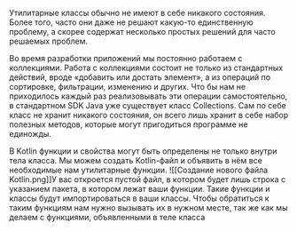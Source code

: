 Утилитарные классы обычно не имеют в себе никакого состояния. Более того, часто они даже не решают какую-то единственную проблему, а скорее содержат несколько простых решений для часто решаемых проблем.

Во время разработки приложений мы постоянно работаем с коллекциями. Работа с коллекциями состоит не только из стандартных действий, вроде «добавить или достать элемент», а из операций по сортировке, фильтрации, изменению и других. Что бы нам не приходилось каждый раз реализовывать эти операции самостоятельно, в стандартном SDK Java уже существует класс Collections.
Сам по себе класс не хранит никакого состояния, он всего лишь хранит в себе набор полезных методов, которые могут пригодиться программе не единожды.

В Kotlin функции и свойства могут быть определены не только внутри тела класса.
Мы можем создать Kotlin-файл и объявить в нём все необходимые нам утилитарные функции.
![[Создание нового файла Kotlin.png]]У вас откроется пустой файл, в котором будет лишь строка с указанием пакета, в котором лежат ваши функции. Такие функции и классы будут импортироваться в ваши классы.
Чтобы обратиться к таким функциям нам нужно вызывать их в нужном месте, так же как мы делаем с функциями, объявленными в теле класса